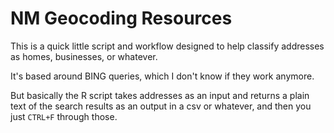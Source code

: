 # NM Geocoding Resources

This is a quick little script and workflow designed to help classify addresses as homes, businesses, or whatever.

It's based around BING queries, which I don't know if they work anymore.

But basically the R script takes addresses as an input and returns a plain text of the search results as an output in a csv or whatever, and then you just `CTRL+F` through those. 
